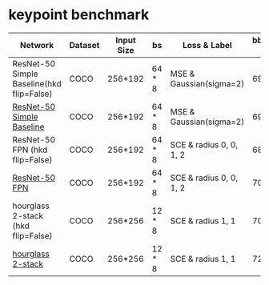 # keypoint benchmark
| Network                                  | Dataset | Input Size |bs      | Loss & Label            | bbox(AP 51) | model |
| ---------------------------------------- | ------- | ---------- | ------ |----------------------- | ----------- | ----- |      
| ResNet-50 Simple Baseline(hkd flip=False) | COCO    | 256*192   | 64 * 8 |MSE & Gaussian(sigma=2) | 69.4        | -    |
| [ResNet-50 Simple Baseline](https://gitlab.bj.sensetime.com/spring2/united-perception/-/blob/dev/configs/kp/res50_sb.yaml)                | COCO    | 256*192    | 64 * 8  | MSE & Gaussian(sigma=2) | 69.5        | [ckpt](http://spring.sensetime.com/dropadmin/$/x3SOS.pth)      |
| ResNet-50 FPN   (hkd flip=False)   | COCO    | 256*192    |      64 * 8  | SCE & radius 0, 0, 1, 2 | 68.8        |   -   |
| [ResNet-50 FPN](https://gitlab.bj.sensetime.com/spring2/united-perception/-/blob/dev/configs/kp/res50_fpn.yaml)                     | COCO    | 256*192   | 64 * 8 | SCE & radius 0, 0, 1, 2 | 70.7        | [ckpt](http://spring.sensetime.com/dropadmin/$/CZANT.pth)     |
| hourglass 2-stack   (hkd flip=False)      | COCO    | 256*256    | 12 * 8| SCE & radius 1, 1       | 70.3        |    -  |
| [hourglass 2-stack](https://gitlab.bj.sensetime.com/spring2/united-perception/-/blob/dev/configs/kp/hg2.yaml)                        | COCO    | 256*256    | 12 * 8| SCE & radius 1, 1       | 72.4        | [ckpt](http://spring.sensetime.com/dropadmin/$/3wBcd.pth)   |